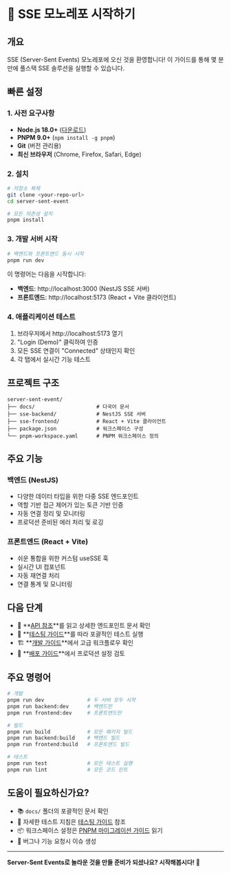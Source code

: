 # 🚀 SSE 모노레포 시작하기

## 개요

SSE (Server-Sent Events) 모노레포에 오신 것을 환영합니다! 이 가이드를 통해 몇 분 만에 풀스택 SSE 솔루션을 실행할 수 있습니다.

## 빠른 설정

### 1. 사전 요구사항
- **Node.js 18.0+** ([다운로드](https://nodejs.org/))
- **PNPM 9.0+** (`npm install -g pnpm`)
- **Git** (버전 관리용)
- **최신 브라우저** (Chrome, Firefox, Safari, Edge)

### 2. 설치
```bash
# 저장소 복제
git clone <your-repo-url>
cd server-sent-event

# 모든 의존성 설치
pnpm install
```

### 3. 개발 서버 시작
```bash
# 백엔드와 프론트엔드 동시 시작
pnpm run dev
```

이 명령어는 다음을 시작합니다:
- **백엔드**: http://localhost:3000 (NestJS SSE 서버)
- **프론트엔드**: http://localhost:5173 (React + Vite 클라이언트)

### 4. 애플리케이션 테스트
1. 브라우저에서 http://localhost:5173 열기
2. "Login (Demo)" 클릭하여 인증
3. 모든 SSE 연결이 "Connected" 상태인지 확인
4. 각 탭에서 실시간 기능 테스트

## 프로젝트 구조

```
server-sent-event/
├── docs/                    # 다국어 문서
├── sse-backend/             # NestJS SSE 서버
├── sse-frontend/            # React + Vite 클라이언트
├── package.json             # 워크스페이스 구성
└── pnpm-workspace.yaml      # PNPM 워크스페이스 정의
```

## 주요 기능

### 백엔드 (NestJS)
- 다양한 데이터 타입을 위한 다중 SSE 엔드포인트
- 역할 기반 접근 제어가 있는 토큰 기반 인증
- 자동 연결 정리 및 모니터링
- 프로덕션 준비된 에러 처리 및 로깅

### 프론트엔드 (React + Vite)
- 쉬운 통합을 위한 커스텀 useSSE 훅
- 실시간 UI 컴포넌트
- 자동 재연결 처리
- 연결 통계 및 모니터링

## 다음 단계

- 📖 **[API 참조](../api/backend.md)**를 읽고 상세한 엔드포인트 문서 확인
- 🧪 **[테스팅 가이드](./testing.md)**를 따라 포괄적인 테스트 실행
- 🏗️ **[개발 가이드](./development.md)**에서 고급 워크플로우 확인
- 🚀 **[배포 가이드](../deployment/production.md)**에서 프로덕션 설정 검토

## 주요 명령어

```bash
# 개발
pnpm run dev              # 두 서버 모두 시작
pnpm run backend:dev      # 백엔드만
pnpm run frontend:dev     # 프론트엔드만

# 빌드
pnpm run build            # 모든 패키지 빌드
pnpm run backend:build    # 백엔드 빌드
pnpm run frontend:build   # 프론트엔드 빌드

# 테스트
pnpm run test             # 모든 테스트 실행
pnpm run lint             # 모든 코드 린트
```

## 도움이 필요하신가요?

- 📚 `docs/` 폴더의 포괄적인 문서 확인
- 🧪 자세한 테스트 지침은 [테스팅 가이드](../../TESTING-GUIDE.md) 참조
- 📦 워크스페이스 설정은 [PNPM 마이그레이션 가이드](../../PNPM-MIGRATION.md) 읽기
- 🐛 버그나 기능 요청시 이슈 생성

---

**Server-Sent Events로 놀라운 것을 만들 준비가 되셨나요? 시작해봅시다! 🚀**